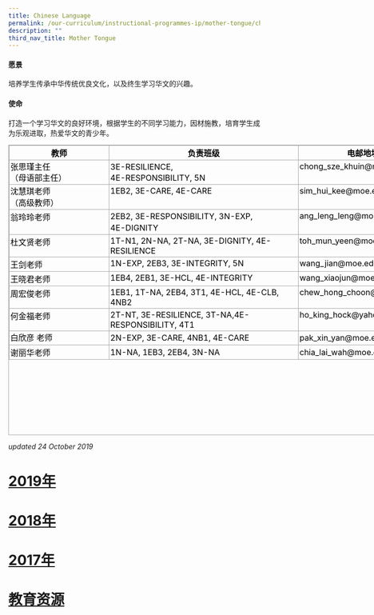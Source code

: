 ```yaml
---
title: Chinese Language
permalink: /our-curriculum/instructional-programmes-ip/mother-tongue/chinese-language/
description: ""
third_nav_title: Mother Tongue
---
```

#### 愿景

培养学生传承中华传统优良文化，以及终生学习华文的兴趣。

  

#### 使命

打造一个学习华文的良好环境，根据学生的不同学习能力，因材施教，培育学生成为乐观进取，热爱华文的青少年。

  

<table border="0" cellspacing="0" cellpadding="0" class="iveo_table ives_tab_simple3" style="margin: 0px; outline: 0px; padding: 0px; border-collapse: collapse; border: 1px solid rgb(170, 170, 170); width: 856px; height: 581px;"><tbody style="margin: 0px; outline: 0px; padding: 0px;"><tr style="margin: 0px; outline: 0px; padding: 0px;"><td valign="top" width="195" style="margin: 0px; outline: 0px; padding: 2px; text-align: center; border: 1px solid rgb(170, 170, 170); width: 156px;"><font color="#000000" style="margin: 0px; outline: 0px; padding: 0px;"><b style="margin: 0px; outline: 0px; padding: 0px;">教师</b><br style="margin: 0px; outline: 0px; padding: 0px;"></font></td><td valign="top" width="374" style="margin: 0px; outline: 0px; padding: 2px; text-align: center; border: 1px solid rgb(170, 170, 170); width: 309px;"><font color="#000000" style="margin: 0px; outline: 0px; padding: 0px;"><b style="margin: 0px; outline: 0px; padding: 0px;">负责班级</b><br style="margin: 0px; outline: 0px; padding: 0px;"></font></td><td valign="top" width="254" style="margin: 0px; outline: 0px; padding: 2px; text-align: center; border: 1px solid rgb(170, 170, 170); width: 245px;"><font color="#000000" style="margin: 0px; outline: 0px; padding: 0px;"><b style="margin: 0px; outline: 0px; padding: 0px;">电邮地址</b></font><br style="margin: 0px; outline: 0px; padding: 0px;"></td></tr><tr style="margin: 0px; outline: 0px; padding: 0px;"><td valign="top" width="195" style="margin: 0px; outline: 0px; padding: 2px; text-align: center; border: 1px solid rgb(170, 170, 170);"><div style="margin: 0px; outline: 0px; padding: 0px; line-height: 22.4px; text-align: left;"><font color="#000000" style="margin: 0px; outline: 0px; padding: 0px;">张思瑾主任</font></div><div style="margin: 0px; outline: 0px; padding: 0px; line-height: 22.4px; text-align: left;"><font color="#000000" style="margin: 0px; outline: 0px; padding: 0px;">（母语部主任）</font></div></td><td valign="top" width="374" style="margin: 0px; outline: 0px; padding: 2px; text-align: center; border: 1px solid rgb(170, 170, 170);"><div style="margin: 0px; outline: 0px; padding: 0px; line-height: 22.4px; text-align: left;"><font color="#000000" style="margin: 0px; outline: 0px; padding: 0px;">3E-RESILIENCE,</font></div><div style="margin: 0px; outline: 0px; padding: 0px; line-height: 22.4px; text-align: left;"><font color="#000000" style="margin: 0px; outline: 0px; padding: 0px;">4E-RESPONSIBILITY, 5N</font></div></td><td valign="top" width="254" style="margin: 0px; outline: 0px; padding: 2px; text-align: left; border: 1px solid rgb(170, 170, 170);"><font color="#000000" style="margin: 0px; outline: 0px; padding: 0px;">chong_sze_khuin@moe.edu.sg<br style="margin: 0px; outline: 0px; padding: 0px;"></font></td></tr><tr style="margin: 0px; outline: 0px; padding: 0px;"><td valign="top" width="195" style="margin: 0px; outline: 0px; padding: 2px; text-align: center; border: 1px solid rgb(170, 170, 170);"><div style="margin: 0px; outline: 0px; padding: 0px; line-height: 22.4px; text-align: left;"><font color="#000000" style="margin: 0px; outline: 0px; padding: 0px;">沈慧琪老师</font></div><div style="margin: 0px; outline: 0px; padding: 0px; line-height: 22.4px; text-align: left;"><font color="#000000" style="margin: 0px; outline: 0px; padding: 0px;">（高级教师）</font></div></td><td valign="top" width="374" style="margin: 0px; outline: 0px; padding: 2px; text-align: left; border: 1px solid rgb(170, 170, 170);"><font color="#000000" style="margin: 0px; outline: 0px; padding: 0px;">1EB2, 3E-CARE, 4E-CARE<br style="margin: 0px; outline: 0px; padding: 0px;"></font></td><td valign="top" width="254" style="margin: 0px; outline: 0px; padding: 2px; text-align: left; border: 1px solid rgb(170, 170, 170);"><font color="#000000" style="margin: 0px; outline: 0px; padding: 0px;">sim_hui_kee@moe.edu.sg<br style="margin: 0px; outline: 0px; padding: 0px;"></font></td></tr><tr style="margin: 0px; outline: 0px; padding: 0px;"><td valign="top" width="195" style="margin: 0px; outline: 0px; padding: 2px; text-align: left; border: 1px solid rgb(170, 170, 170);"><font color="#000000" style="margin: 0px; outline: 0px; padding: 0px;">翁玲玲老师<br style="margin: 0px; outline: 0px; padding: 0px;"></font></td><td valign="top" width="374" style="margin: 0px; outline: 0px; padding: 2px; text-align: center; border: 1px solid rgb(170, 170, 170);"><div style="margin: 0px; outline: 0px; padding: 0px; line-height: 22.4px; text-align: left;"><font color="#000000" style="margin: 0px; outline: 0px; padding: 0px;">2EB2, 3E-RESPONSIBILITY, 3N-EXP,</font></div><div style="margin: 0px; outline: 0px; padding: 0px; line-height: 22.4px; text-align: left;"><font color="#000000" style="margin: 0px; outline: 0px; padding: 0px;">4E-DIGNITY</font></div></td><td valign="top" width="254" style="margin: 0px; outline: 0px; padding: 2px; text-align: left; border: 1px solid rgb(170, 170, 170);"><font color="#000000" style="margin: 0px; outline: 0px; padding: 0px;">ang_leng_leng@moe.edu.sg<br style="margin: 0px; outline: 0px; padding: 0px;"></font></td></tr><tr style="margin: 0px; outline: 0px; padding: 0px;"><td valign="top" width="195" style="margin: 0px; outline: 0px; padding: 2px; text-align: left; border: 1px solid rgb(170, 170, 170);"><font color="#000000" style="margin: 0px; outline: 0px; padding: 0px;">杜文贤老师<br style="margin: 0px; outline: 0px; padding: 0px;"></font></td><td valign="top" width="374" style="margin: 0px; outline: 0px; padding: 2px; text-align: left; border: 1px solid rgb(170, 170, 170);"><font color="#000000" style="margin: 0px; outline: 0px; padding: 0px;">1T-N1, 2N-NA, 2T-NA, 3E-DIGNITY, 4E-RESILIENCE<br style="margin: 0px; outline: 0px; padding: 0px;"></font></td><td valign="top" width="254" style="margin: 0px; outline: 0px; padding: 2px; text-align: left; border: 1px solid rgb(170, 170, 170);"><font color="#000000" style="margin: 0px; outline: 0px; padding: 0px;">toh_mun_yeen@moe.edu.sg<br style="margin: 0px; outline: 0px; padding: 0px;"></font></td></tr><tr style="margin: 0px; outline: 0px; padding: 0px;"><td valign="top" width="195" style="margin: 0px; outline: 0px; padding: 2px; text-align: left; border: 1px solid rgb(170, 170, 170);"><font color="#000000" style="margin: 0px; outline: 0px; padding: 0px;">王剑老师<br style="margin: 0px; outline: 0px; padding: 0px;"></font></td><td valign="top" width="374" style="margin: 0px; outline: 0px; padding: 2px; text-align: left; border: 1px solid rgb(170, 170, 170);"><font color="#000000" style="margin: 0px; outline: 0px; padding: 0px;">1N-EXP, 2EB3, 3E-INTEGRITY, 5N<br style="margin: 0px; outline: 0px; padding: 0px;"></font></td><td valign="top" width="254" style="margin: 0px; outline: 0px; padding: 2px; text-align: left; border: 1px solid rgb(170, 170, 170);"><font color="#000000" style="margin: 0px; outline: 0px; padding: 0px;">wang_jian@moe.edu.sg<br style="margin: 0px; outline: 0px; padding: 0px;"></font></td></tr><tr style="margin: 0px; outline: 0px; padding: 0px;"><td valign="top" width="195" style="margin: 0px; outline: 0px; padding: 2px; text-align: left; border: 1px solid rgb(170, 170, 170);"><font color="#000000" style="margin: 0px; outline: 0px; padding: 0px;">王晓君老师<br style="margin: 0px; outline: 0px; padding: 0px;"></font></td><td valign="top" width="374" style="margin: 0px; outline: 0px; padding: 2px; text-align: left; border: 1px solid rgb(170, 170, 170);"><font color="#000000" style="margin: 0px; outline: 0px; padding: 0px;">1EB4, 2EB1, 3E-HCL, 4E-INTEGRITY<br style="margin: 0px; outline: 0px; padding: 0px;"></font></td><td valign="top" width="254" style="margin: 0px; outline: 0px; padding: 2px; text-align: left; border: 1px solid rgb(170, 170, 170);"><font color="#000000" style="margin: 0px; outline: 0px; padding: 0px;">wang_xiaojun@moe.edu.sg<br style="margin: 0px; outline: 0px; padding: 0px;"></font></td></tr><tr style="margin: 0px; outline: 0px; padding: 0px;"><td valign="top" width="195" style="margin: 0px; outline: 0px; padding: 2px; text-align: left; border: 1px solid rgb(170, 170, 170);"><font color="#000000" style="margin: 0px; outline: 0px; padding: 0px;">周宏俊老师<br style="margin: 0px; outline: 0px; padding: 0px;"></font></td><td valign="top" width="374" style="margin: 0px; outline: 0px; padding: 2px; text-align: left; border: 1px solid rgb(170, 170, 170);"><font color="#000000" style="margin: 0px; outline: 0px; padding: 0px;">1EB1, 1T-NA, 2EB4, 3T1, 4E-HCL, 4E-CLB, 4NB2<br style="margin: 0px; outline: 0px; padding: 0px;"></font></td><td valign="top" width="254" style="margin: 0px; outline: 0px; padding: 2px; text-align: left; border: 1px solid rgb(170, 170, 170);"><font color="#000000" style="margin: 0px; outline: 0px; padding: 0px;">chew_hong_choon@moe.edu.sg<br style="margin: 0px; outline: 0px; padding: 0px;"></font></td></tr><tr style="margin: 0px; outline: 0px; padding: 0px;"><td valign="top" width="195" style="margin: 0px; outline: 0px; padding: 2px; text-align: left; border: 1px solid rgb(170, 170, 170);"><font color="#000000" style="margin: 0px; outline: 0px; padding: 0px;">何金福老师<br style="margin: 0px; outline: 0px; padding: 0px;"></font></td><td valign="top" width="374" style="margin: 0px; outline: 0px; padding: 2px; text-align: left; border: 1px solid rgb(170, 170, 170);"><font color="#000000" style="margin: 0px; outline: 0px; padding: 0px;">2T-NT, 3E-RESILIENCE, 3T-NA,4E-RESPONSIBILITY, 4T1<br style="margin: 0px; outline: 0px; padding: 0px;"></font></td><td valign="top" width="254" style="margin: 0px; outline: 0px; padding: 2px; text-align: left; border: 1px solid rgb(170, 170, 170);"><font color="#000000" style="margin: 0px; outline: 0px; padding: 0px;">ho_king_hock@yahoo.com.sg<br style="margin: 0px; outline: 0px; padding: 0px;"></font></td></tr><tr style="margin: 0px; outline: 0px; padding: 0px;"><td style="margin: 0px; outline: 0px; padding: 2px; text-align: center; border: 1px solid rgb(170, 170, 170);"><div style="margin: 0px; outline: 0px; padding: 0px; line-height: 22.4px; text-align: left;"><font color="#000000" style="margin: 0px; outline: 0px; padding: 0px;">白欣彦 老师</font></div></td><td style="margin: 0px; outline: 0px; padding: 2px; text-align: left; border: 1px solid rgb(170, 170, 170);"><font color="#000000" style="margin: 0px; outline: 0px; padding: 0px;">2N-EXP, 3E-CARE, 4NB1, 4E-CARE</font></td><td style="margin: 0px; outline: 0px; padding: 2px; text-align: center; border: 1px solid rgb(170, 170, 170);"><div style="margin: 0px; outline: 0px; padding: 0px; line-height: 22.4px; text-align: left;"><font color="#000000" style="margin: 0px; outline: 0px; padding: 0px;">pak_xin_yan@moe.edu.sg</font></div></td></tr><tr style="margin: 0px; outline: 0px; padding: 0px;"><td style="margin: 0px; outline: 0px; padding: 2px; text-align: left; border: 1px solid rgb(170, 170, 170);"><font color="#000000" style="margin: 0px; outline: 0px; padding: 0px;">谢丽华老师</font></td><td style="margin: 0px; outline: 0px; padding: 2px; text-align: left; border: 1px solid rgb(170, 170, 170);"><font color="#000000" style="margin: 0px; outline: 0px; padding: 0px;">1N-NA, 1EB3, 2EB4, 3N-NA</font></td><td style="margin: 0px; outline: 0px; padding: 2px; text-align: left; border: 1px solid rgb(170, 170, 170);"><font color="#000000" style="margin: 0px; outline: 0px; padding: 0px;">chia_lai_wah@moe.edu.sg</font></td></tr></tbody></table>

  

_updated 24 October 2019_

[2019年](/our-curriculum/instructional-programmes-ip/mother-tongue/chinese-language/2019)
=====

[2018年](/our-curriculum/instructional-programmes-ip/mother-tongue/chinese-language/2018)
=====

[2017年](/our-curriculum/instructional-programmes-ip/mother-tongue/chinese-language/2017)
=====


[教育资源](/our-curriculum/instructional-programmes-ip/mother-tongue/chinese-language/124000)
====